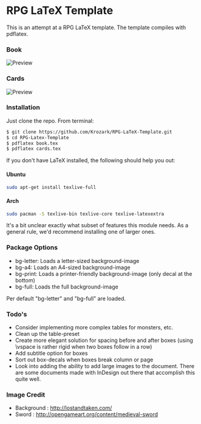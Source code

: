 # RPG LaTeX Template

This is an attempt at a RPG LaTeX template.
The template compiles with pdflatex.

### Book
![Preview](https://raw.githubusercontent.com/Krozark/RPG-LaTeX-Template/master/sample/book.jpg)

### Cards
![Preview](https://raw.githubusercontent.com/Krozark/RPG-LaTeX-Template/master/sample/cards.jpg)

### Installation

Just clone the repo. From terminal:

```sh
$ git clone https://github.com/Krozark/RPG-LaTeX-Template.git
$ cd RPG-Latex-Template
$ pdflatex book.tex
$ pdflatex cards.tex
```

If you don't have LaTeX installed, the following should help you out:
#### Ubuntu
```sh
sudo apt-get install texlive-full
```
#### Arch
```sh
sudo pacman -S texlive-bin texlive-core texlive-latexextra
```
It's a bit unclear exactly what subset of features this module needs. As a general rule, we'd recommend installing one of larger ones.

### Package Options
- bg-letter: Loads a letter-sized background-image
- bg-a4: Loads an A4-sized background-image
- bg-print: Loads a printer-friendly background-image (only decal at the bottom)
- bg-full: Loads the full background-image

Per default "bg-letter" and "bg-full" are loaded.

### Todo's

 - Consider implementing more complex tables for monsters, etc.
 - Clean up the table-preset
 - Create more elegant solution for spacing before and after boxes (using \vspace is rather rigid when two boxes follow in a row)
 - Add subtitle option for boxes
 - Sort out box-decals when boxes break column or page
 - Look into adding the ability to add large images to the document. There are some documents made with InDesign out there that accomplish this quite well.


### Image Credit

 - Background : http://lostandtaken.com/
 - Sword : http://opengameart.org/content/medieval-sword

